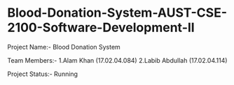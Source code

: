 # Blood-Donation-System-AUST-CSE-2100-Software-Development-II

Project Name:-  Blood Donation System

Team Members:- 
                1.Alam Khan (17.02.04.084) 
                2.Labib Abdullah (17.02.04.114)
            
Project Status:-  Running
